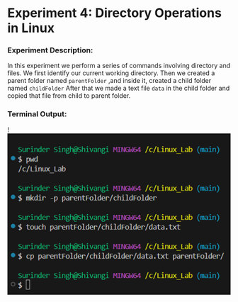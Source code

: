 # Experiment 4: Directory Operations in Linux

### Experiment Description:

In this experiment we perform a series of commands involving directory and files.
We first identify our current working directory.
Then we created a parent folder named `parentFolder` ,and inside it, created a child folder named `childFolder`
After that we made a text file `data` in the child folder and copied that file from child to parent folder. 
 
 ### Terminal Output:

!![alt text](image-0.png)

